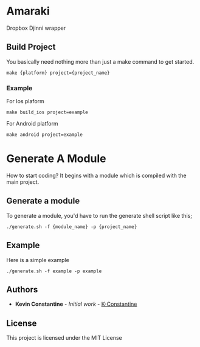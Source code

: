# Amaraki

Dropbox Djinni wrapper

## Build Project

You basically need nothing more than just a make command to get started.

```
make {platform} project={project_name}

```
### Example 

For Ios plaform

```
make build_ios project=example

```
For Android platform

```
make android project=example

```

# Generate A Module

How to start coding? It begins with a module which is compiled with the main project.

## Generate a module

To generate a module, you'd have to run the generate shell script like this;

```
./generate.sh -f {module_name} -p {project_name}

```
## Example

Here is a simple example

```
./generate.sh -f example -p example

```
## Authors

* **Kevin Constantine** - *Initial work* - [K-Constantine](https://github.com/K-Constantine)

## License

This project is licensed under the MIT License
